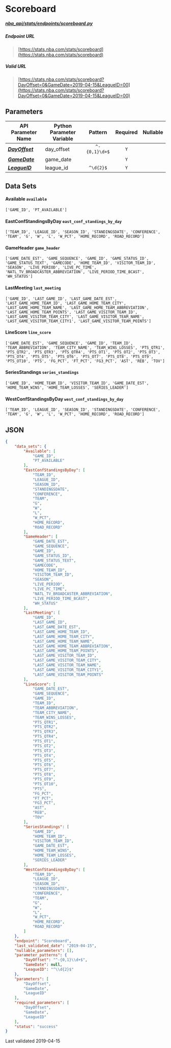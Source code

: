 # Scoreboard
##### [nba_api/stats/endpoints/scoreboard.py](https://github.com/swar/nba_api/blob/master/nba_api/stats/endpoints/scoreboard.py)

##### Endpoint URL
>[https://stats.nba.com/stats/scoreboard](https://stats.nba.com/stats/scoreboard)

##### Valid URL
>[https://stats.nba.com/stats/scoreboard?DayOffset=0&GameDate=2019-04-15&LeagueID=00](https://stats.nba.com/stats/scoreboard?DayOffset=0&GameDate=2019-04-15&LeagueID=00)

## Parameters
API Parameter Name | Python Parameter Variable | Pattern | Required | Nullable
------------ | ------------ | :-----------: | :---: | :---:
[_**DayOffset**_](https://github.com/swar/nba_api/blob/master/docs/nba_api/stats/library/parameters.md#DayOffset) | day_offset | `^-{0,1}\d+$` | `Y` |  | 
[_**GameDate**_](https://github.com/swar/nba_api/blob/master/docs/nba_api/stats/library/parameters.md#GameDate) | game_date |  | `Y` |  | 
[_**LeagueID**_](https://github.com/swar/nba_api/blob/master/docs/nba_api/stats/library/parameters.md#LeagueID) | league_id | `^\d{2}$` | `Y` |  | 

## Data Sets
#### Available `available`
```text
['GAME_ID', 'PT_AVAILABLE']
```

#### EastConfStandingsByDay `east_conf_standings_by_day`
```text
['TEAM_ID', 'LEAGUE_ID', 'SEASON_ID', 'STANDINGSDATE', 'CONFERENCE', 'TEAM', 'G', 'W', 'L', 'W_PCT', 'HOME_RECORD', 'ROAD_RECORD']
```

#### GameHeader `game_header`
```text
['GAME_DATE_EST', 'GAME_SEQUENCE', 'GAME_ID', 'GAME_STATUS_ID', 'GAME_STATUS_TEXT', 'GAMECODE', 'HOME_TEAM_ID', 'VISITOR_TEAM_ID', 'SEASON', 'LIVE_PERIOD', 'LIVE_PC_TIME', 'NATL_TV_BROADCASTER_ABBREVIATION', 'LIVE_PERIOD_TIME_BCAST', 'WH_STATUS']
```

#### LastMeeting `last_meeting`
```text
['GAME_ID', 'LAST_GAME_ID', 'LAST_GAME_DATE_EST', 'LAST_GAME_HOME_TEAM_ID', 'LAST_GAME_HOME_TEAM_CITY', 'LAST_GAME_HOME_TEAM_NAME', 'LAST_GAME_HOME_TEAM_ABBREVIATION', 'LAST_GAME_HOME_TEAM_POINTS', 'LAST_GAME_VISITOR_TEAM_ID', 'LAST_GAME_VISITOR_TEAM_CITY', 'LAST_GAME_VISITOR_TEAM_NAME', 'LAST_GAME_VISITOR_TEAM_CITY1', 'LAST_GAME_VISITOR_TEAM_POINTS']
```

#### LineScore `line_score`
```text
['GAME_DATE_EST', 'GAME_SEQUENCE', 'GAME_ID', 'TEAM_ID', 'TEAM_ABBREVIATION', 'TEAM_CITY_NAME', 'TEAM_WINS_LOSSES', 'PTS_QTR1', 'PTS_QTR2', 'PTS_QTR3', 'PTS_QTR4', 'PTS_OT1', 'PTS_OT2', 'PTS_OT3', 'PTS_OT4', 'PTS_OT5', 'PTS_OT6', 'PTS_OT7', 'PTS_OT8', 'PTS_OT9', 'PTS_OT10', 'PTS', 'FG_PCT', 'FT_PCT', 'FG3_PCT', 'AST', 'REB', 'TOV']
```

#### SeriesStandings `series_standings`
```text
['GAME_ID', 'HOME_TEAM_ID', 'VISITOR_TEAM_ID', 'GAME_DATE_EST', 'HOME_TEAM_WINS', 'HOME_TEAM_LOSSES', 'SERIES_LEADER']
```

#### WestConfStandingsByDay `west_conf_standings_by_day`
```text
['TEAM_ID', 'LEAGUE_ID', 'SEASON_ID', 'STANDINGSDATE', 'CONFERENCE', 'TEAM', 'G', 'W', 'L', 'W_PCT', 'HOME_RECORD', 'ROAD_RECORD']
```


## JSON
```json
{
    "data_sets": {
        "Available": [
            "GAME_ID",
            "PT_AVAILABLE"
        ],
        "EastConfStandingsByDay": [
            "TEAM_ID",
            "LEAGUE_ID",
            "SEASON_ID",
            "STANDINGSDATE",
            "CONFERENCE",
            "TEAM",
            "G",
            "W",
            "L",
            "W_PCT",
            "HOME_RECORD",
            "ROAD_RECORD"
        ],
        "GameHeader": [
            "GAME_DATE_EST",
            "GAME_SEQUENCE",
            "GAME_ID",
            "GAME_STATUS_ID",
            "GAME_STATUS_TEXT",
            "GAMECODE",
            "HOME_TEAM_ID",
            "VISITOR_TEAM_ID",
            "SEASON",
            "LIVE_PERIOD",
            "LIVE_PC_TIME",
            "NATL_TV_BROADCASTER_ABBREVIATION",
            "LIVE_PERIOD_TIME_BCAST",
            "WH_STATUS"
        ],
        "LastMeeting": [
            "GAME_ID",
            "LAST_GAME_ID",
            "LAST_GAME_DATE_EST",
            "LAST_GAME_HOME_TEAM_ID",
            "LAST_GAME_HOME_TEAM_CITY",
            "LAST_GAME_HOME_TEAM_NAME",
            "LAST_GAME_HOME_TEAM_ABBREVIATION",
            "LAST_GAME_HOME_TEAM_POINTS",
            "LAST_GAME_VISITOR_TEAM_ID",
            "LAST_GAME_VISITOR_TEAM_CITY",
            "LAST_GAME_VISITOR_TEAM_NAME",
            "LAST_GAME_VISITOR_TEAM_CITY1",
            "LAST_GAME_VISITOR_TEAM_POINTS"
        ],
        "LineScore": [
            "GAME_DATE_EST",
            "GAME_SEQUENCE",
            "GAME_ID",
            "TEAM_ID",
            "TEAM_ABBREVIATION",
            "TEAM_CITY_NAME",
            "TEAM_WINS_LOSSES",
            "PTS_QTR1",
            "PTS_QTR2",
            "PTS_QTR3",
            "PTS_QTR4",
            "PTS_OT1",
            "PTS_OT2",
            "PTS_OT3",
            "PTS_OT4",
            "PTS_OT5",
            "PTS_OT6",
            "PTS_OT7",
            "PTS_OT8",
            "PTS_OT9",
            "PTS_OT10",
            "PTS",
            "FG_PCT",
            "FT_PCT",
            "FG3_PCT",
            "AST",
            "REB",
            "TOV"
        ],
        "SeriesStandings": [
            "GAME_ID",
            "HOME_TEAM_ID",
            "VISITOR_TEAM_ID",
            "GAME_DATE_EST",
            "HOME_TEAM_WINS",
            "HOME_TEAM_LOSSES",
            "SERIES_LEADER"
        ],
        "WestConfStandingsByDay": [
            "TEAM_ID",
            "LEAGUE_ID",
            "SEASON_ID",
            "STANDINGSDATE",
            "CONFERENCE",
            "TEAM",
            "G",
            "W",
            "L",
            "W_PCT",
            "HOME_RECORD",
            "ROAD_RECORD"
        ]
    },
    "endpoint": "Scoreboard",
    "last_validated_date": "2019-04-15",
    "nullable_parameters": [],
    "parameter_patterns": {
        "DayOffset": "^-{0,1}\\d+$",
        "GameDate": null,
        "LeagueID": "^\\d{2}$"
    },
    "parameters": [
        "DayOffset",
        "GameDate",
        "LeagueID"
    ],
    "required_parameters": [
        "DayOffset",
        "GameDate",
        "LeagueID"
    ],
    "status": "success"
}
```

Last validated 2019-04-15